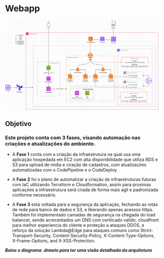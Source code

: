 # Webapp

![alt text](webapp.png)

## Objetivo

### Este projeto conta com 3 fases, visando automação nas criações e atualizações do ambiente.

* A **Fase 1** conta com a criação da infraestrutura na qual usa uma aplicação hospedada em EC2 com alta disponibilidade  que utiliza RDS e S3 para upload de midia e ciração de cadastros, com atualizações automatizadas com o CodePipeline e o CodeDeploy

* A **Fase 2** foi o plano de automatizar a criação de infraestruturas futuras com IaC utilizando Terraform e Cloudformation, assim para proximas aplicações a infraestrutura será criada de forma mais agil e padronizada conforme necessário.

* A **Fase 3** está voltada para a segurança da aplicação, fechando as rotas de rede para banco de dados e S3, e liberando apenas acessos https. Também foi implementado camadas de segurança na chegada do load balancer, sendo acrecentados um DNS com certiicado valido, cloudfront para melhor experiencia do cliente e proteção a ataques DDOS, e reforço da solução Lambda@Edge para ataques comuns como Strict-Transport-Security, Content-Security-Policy, X-Content-Type-Options, X-Frame-Options, and X-XSS-Protection.


_**Baixe o diagrama .drawio para ter uma visão detalhada da arquitetura**_